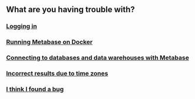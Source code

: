 ## What are you having trouble with?

### [Logging in](loggingin.md)

### [Running Metabase on Docker](docker.md)

### [Connecting to databases and data warehouses with Metabase](datawarehouse.md)

### [Incorrect results due to time zones](timezones.md)

### [I think I found a bug](bugs.md)
